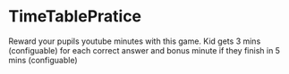 # TimeTablePratice

Reward your pupils youtube minutes with this game. Kid gets 3 mins (configuable) for each correct answer and bonus minute if they finish in 5 mins (configuable)
